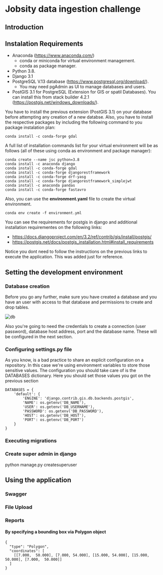 # Jobsity data ingestion challenge

## Introduction



## Instalation Requirements


* Anaconda (https://www.anaconda.com/)
  * conda or miniconda for virtual environment management.
  * conda as package manager.
* Python 3.8.
* Django 3.1
* PostgreSQL V.13 database (https://www.postgresql.org/download/).
  * You may need pgAdmin as UI to manage databases and users.
* PostGIS 3.1 for PostgreSQL (Extension for GIS or spatil Databases). You can install this from stack builder 4.2.1 (https://postgis.net/windows_downloads/).

You have to install the previous extension (PostGIS 3.1) on your database before attempting any creation of a new databse. Also, you have to install the respective packages by including the following command to you package instalation plan:

```
conda install -c conda-forge gdal
```

A full list of installation commands list for your virtual environment will be as follows (all of these using conda as environment and package manager):

```
conda create --name jsc python=3.8
conda install -c anaconda django
conda install -c conda-forge gdal
conda install -c conda-forge djangorestframework
conda install -c conda-forge drf-yasg
conda install -c conda-forge djangorestframework_simplejwt
conda install -c anaconda pandas
conda install -c conda-forge fastavro
```
Also, you can use the **environment.yaml** file to create the virtual environment.

```
conda env create -f environment.yml
```

You can see the requirements for postgis in django and additional installation requirementes on the following links:
   * https://docs.djangoproject.com/en/3.2/ref/contrib/gis/install/postgis/
   * https://postgis.net/docs/postgis_installation.html#install_requirements   

Notice you dont need to follow the instructions on the previous links to execute the application. This was added just for reference.

## Setting the development environment

### Database creation
Before you go any further, make sure you have created a database and you have an user with access to that database and permissions to create and drop tables.

![db](https://user-images.githubusercontent.com/10122730/130889567-b08e7d82-2f88-4663-9087-afdab7d9a7e5.PNG)

Also you're going to need the credentials to create a connection (user password), database host address, port and the database name. These will be configured in the next section.

### Configuring settings.py file
As you know, is a bad practice to share an explicit configuration on a repository. In this case we're using environment variables to store those sensitive values.
The configuration you should take care of is the DATABASES dictionary. Here you should set those values you got on the previous section

```
DATABASES = {
    'default': {
        'ENGINE': 'django.contrib.gis.db.backends.postgis',
        'NAME': os.getenv('DB_NAME'),
        'USER': os.getenv('DB_USERNAME'),
        'PASSWORD': os.getenv('DB_PASSWORD'),
        'HOST': os.getenv('DB_HOST'),
        'PORT': os.getenv('DB_PORT')
    }
}
```

### Executing migrations

### Create super admin in django
python manage.py createsuperuser

## Using the application

### Swagger 

### File Upload

### Reports

#### By specifying a bounding box via Polygon object 

```
{
  "type": "Polygon",
  "coordinates": [
    [[7.000,  50.000], [7.000, 54.000], [15.000, 54.000], [15.000, 50.000], [7.000,  50.000]]
  ]
}
```
